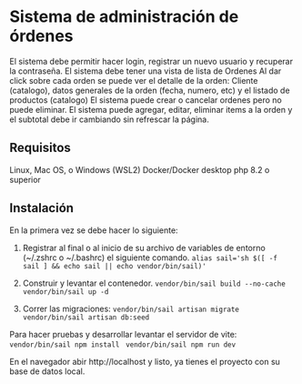 # Sistema de administración de órdenes

El sistema debe permitir hacer login, registrar un nuevo usuario y recuperar la contraseña.
El sistema debe tener una vista de lista de Ordenes
Al dar click sobre cada orden se puede ver el detalle de la orden: Cliente (catalogo), datos generales de la orden (fecha, numero, etc) y el listado de productos (catalogo)
El sistema puede crear o cancelar ordenes pero no puede eliminar.
El sistema puede agregar, editar, eliminar items a la orden y el subtotal debe ir cambiando sin refrescar la página.

## Requisitos

Linux, Mac OS, o Windows (WSL2)
Docker/Docker desktop
php 8.2 o superior

## Instalación

En la primera vez se debe hacer lo siguiente:

1. Registrar al final o al inicio de su archivo de variables de entorno (~/.zshrc o ~/.bashrc) el siguiente comando.
   `alias sail='sh $([ -f sail ] && echo sail || echo vendor/bin/sail)'`

2. Construir y levantar el contenedor.
   `vendor/bin/sail build --no-cache`
   `vendor/bin/sail up -d`

3. Correr las migraciones:
   `vendor/bin/sail artisan migrate`
   `vendor/bin/sail artisan db:seed`

Para hacer pruebas y desarrollar levantar el servidor de vite:
`vendor/bin/sail npm install `
`vendor/bin/sail npm run dev`

En el navegador abir http://localhost y listo, ya tienes el proyecto con su base de datos local.

